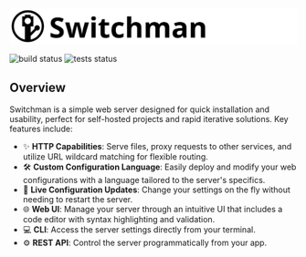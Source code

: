![Logo](assets/logo-padded.svg)

![build status](https://github.com/arrowinaknee/switchman/actions/workflows/build.yml/badge.svg) ![tests status](https://github.com/arrowinaknee/switchman/actions/workflows/tests.yml/badge.svg)

## Overview

Switchman is a simple web server designed for quick installation and usability, perfect for self-hosted projects and rapid iterative solutions. Key features include:
- ✨ __HTTP Capabilities__: Serve files, proxy requests to other services, and utilize URL wildcard matching for flexible routing.
- 🛠️ __Custom Configuration Language__: Easily deploy and modify your web configurations with a language tailored to the server's specifics.
- 🔁 __Live Configuration Updates__: Change your settings on the fly without needing to restart the server.
- 🌐 __Web UI__: Manage your server through an intuitive UI that includes a code editor with syntax highlighting and validation.
- 💻 __CLI__: Access the server settings directly from your terminal.
- ⚙️ __REST API__: Control the server programmatically from your app.
